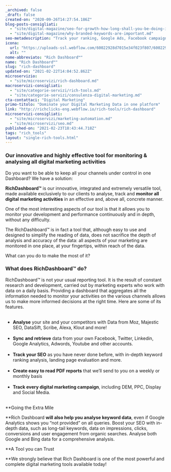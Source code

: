 ```yaml
---
_archived: false
_draft: false
created-on: "2020-09-26T14:27:54.186Z"
blog-posts-consigliati:
  - "site/digital-magazine/seo-for-growth-how-long-shall-you-be-doing-it.md"
  - "site/digital-magazine/why-branded-keywords-are-important.md"
seo-metadescription: "Track your ranking, Google Ads, Facebook campaigns and more with our innovative tool. Contact us today without obligation for a free demo!"
icona:
  url: "https://uploads-ssl.webflow.com/60022928d7015e34f023f807/60022928d7015e326923fae3_hammer.svg"
  alt: ""
nome-abbreviato: "Rich Dashboard™"
name: "Rich Dashboard™"
slug: "rich-dashboard"
updated-on: "2021-02-22T14:04:52.862Z"
microservizio:
  - "site/microservizi/rich-dashboard.md"
macroservizi-consigliati:
  - "site/categorie-servizi/rich-tools.md"
  - "site/categorie-servizi/consulenza-digital-marketing.md"
cta-contattaci: "Digital Marketing"
primo-titolo: "Dominate your Digital Marketing Data in one platform"
link: "http://richclicks-eng.webflow.io/rich-tools/rich-dashboard"
microservizi-consigliati:
  - "site/microservizi/marketing-automation.md"
  - "site/microservizi/seo.md"
published-on: "2021-02-23T18:43:44.718Z"
tags: "rich_tools"
layout: "single-rich-tools.html"
---
```


### Our innovative and highly effective tool for monitoring & analysing all digital marketing activities

Do you want to be able to keep all your channels under control in one Dashboard? We have a solution:  

**RichDashboard™** is our innovative, integrated and extremely versatile tool, made available exclusively to our clients to analyse, track and **monitor all digital marketing activities** in an effective and, above all, concrete manner.  

One of the most interesting aspects of our tool is that it allows you to monitor your development and performance continuously and in depth, without any difficulty.  

The RichDashboard™ is in fact a tool that, although easy to use and designed to simplify the reading of data, does not sacrifice the depth of analysis and accuracy of the data: all aspects of your marketing are monitored in one place, at your fingertips, within reach of the data.  

What can you do to make the most of it?

### What does RichDashboard™ do?

RichDashboard™ is not your usual reporting tool. It is the result of constant research and development, carried out by marketing experts who work with data on a daily basis. Providing a dashboard that aggregates all the information needed to monitor your activities on the various channels allows us to make more informed decisions at the right time. Here are some of its features.  
‍

*   **Analyse** your site and your competitors with Data from Moz, Majestic SEO, DataSift, Scribe, Alexa, Klout and more!  
    ‍
*   **Sync and retrieve** data from your own Facebook, Twitter, Linkedin, Google Analytics, Adwords, Youtube and other accounts.  
    ‍
*   **Track your SEO** as you have never done before, with in-depth keyword ranking analysis, landing page evaluation and more.  
    ‍
*   **Create easy to read PDF reports** that we’ll send to you on a weekly or monthly basis  
    ‍
*   **Track every digital marketing campaign**, including DEM, PPC, Display and Social Media.  
    ‍

**Going the Extra Mile  
  
**Rich Dashboard **will also help you analyse keyword data**, even if Google Analytics shows you “not provided” on all queries. Boost your SEO with in-depth data, such as long-tail keywords, data on impressions, clicks, conversions and user engagement from organic searches. Analyse both Google and Bing data for a comprehensive analysis.

**A Tool you can Trust  
  
**We strongly believe that Rich Dashboard is one of the most powerful and complete digital marketing tools available today!
